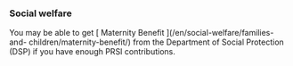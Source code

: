 ###  Social welfare

You may be able to get [ Maternity Benefit ](/en/social-welfare/families-and-
children/maternity-benefit/) from the Department of Social Protection (DSP) if
you have enough PRSI contributions.

